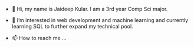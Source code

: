 - 👋 Hi, my name is Jaideep Kular. I am a 3rd year Comp Sci major.
- 👀 I’m interested in web development and machine learning and currently learning SQL to further expand my technical pool.

- 📫 How to reach me ...

<!---
jaideep-77/jaideep-77 is a ✨ special ✨ repository because its `README.md` (this file) appears on your GitHub profile.
You can click the Preview link to take a look at your changes.
--->
